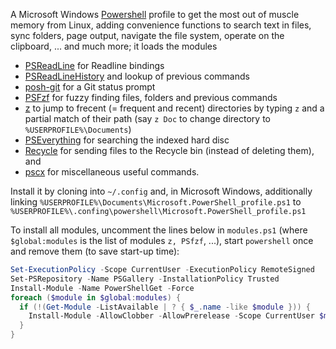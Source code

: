 A Microsoft Windows [Powershell](https://github.com/PowerShell/PowerShell) profile to get the most out of muscle memory from Linux, adding convenience functions to search text in files, sync folders, page output, navigate the file system, operate on the clipboard, ... and much more;
it loads the modules

- [PSReadLine](https://www.powershellgallery.com/packages/PSReadLine) for Readline bindings
- [PSReadLineHistory](https://www.powershellgallery.com/packages/PSReadLineHistory) and lookup of previous commands
- [posh-git](https://www.powershellgallery.com/packages/posh-git) for a Git status prompt
- [PSFzf](https://www.powershellgallery.com/packages/PSFzf) for fuzzy finding files, folders and previous commands
- [z](https://www.powershellgallery.com/packages/z) to jump to frecent (= frequent and recent) directories by typing `z` and a partial match of their path (say `z Doc` to change directory to `%USERPROFILE%\Documents`)
- [PSEverything](https://www.powershellgallery.com/packages/PSEverything) for searching the indexed hard disc
- [Recycle](https://www.powershellgallery.com/packages/Recycle) for sending files to the Recycle bin (instead of deleting them), and
- [pscx](https://www.powershellgallery.com/packages/pscx) for miscellaneous useful commands.

Install it by cloning into `~/.config` and, in Microsoft Windows, additionally linking `%USERPROFILE%\Documents\Microsoft.PowerShell_profile.ps1` to `%USERPROFILE%\.confing\powershell\Microsoft.PowerShell_profile.ps1`

To install all modules, uncomment the lines below in `modules.ps1` (where `$global:modules` is the list of modules `z, PSfzf`, ...), start `powershell` once and remove them (to save start-up time):

```ps1
Set-ExecutionPolicy -Scope CurrentUser -ExecutionPolicy RemoteSigned
Set-PSRepository -Name PSGallery -InstallationPolicy Trusted
Install-Module -Name PowerShellGet -Force
foreach ($module in $global:modules) {
  if (!(Get-Module -ListAvailable | ? { $_.name -like $module })) {
    Install-Module -AllowClobber -AllowPrerelease -Scope CurrentUser $module
  }
}
```

